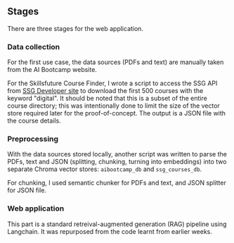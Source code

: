 ## Stages

There are three stages for the web application. 

### Data collection

For the first use case, the data sources (PDFs and text) are manually taken 
from the AI Bootcamp website.

For the Skillsfuture Course Finder, I wrote a script to access the SSG API 
from [SSG Developer site](https://developer.ssg-wsg.gov.sg/webapp/home) to
download the first 500 courses with the keyword "digital". It should be 
noted that this is a subset of the entire course directory; this was 
intentionally done to limit the size of the vector store required later 
for the proof-of-concept. The output is a JSON file with the course details.

### Preprocessing 

With the data sources stored locally, another script was written to parse the 
PDFs, text and JSON (splitting, chunking, turning into embeddings) into 
two separate Chroma vector stores: `aibootcamp_db` and `ssg_courses_db`.

For chunking, I used semantic chunker for PDFs and text, and JSON splitter 
for JSON file.

### Web application 

This part is a standard retreival-augmented generation (RAG) pipeline 
using Langchain. It was repurposed from the code learnt from earlier weeks. 


